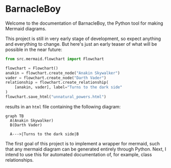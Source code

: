 # BarnacleBoy

Welcome to the documentation of BarnacleBoy, the Python tool for making Mermaid diagrams. 

This project is still in very early stage of development, so expect anything and everything to change. 
But here's just an early teaser of what will be possible in the near future:

```python
from src.mermaid.flowchart import Flowchart

flowchart = Flowchart()
anakin = flowchart.create_node("Anakin Skywalker")
vader = flowchart.create_node("Darth Vader")
relationship = flowchart.create_relationship(
    [anakin, vader], label="Turns to the dark side"
)
flowchart.save_html("unnatural_powers.html")
```
results in an `html` file containing the following diagram:

```mermaid
graph TB
  A(Anakin Skywalker)
  B(Darth Vader)

  A--->|Turns to the dark side|B
```

The first goal of this project is to implement a wrapper for mermaid, such that any mermaid diagram
can be generated entirely through Python. Next, I intend to use this for automated documentation
of, for example, class relationships. 
